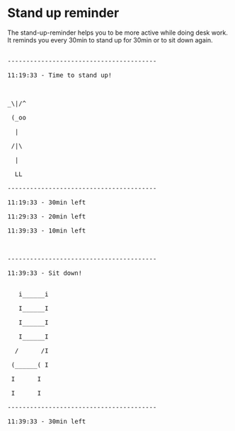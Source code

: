 # Stand up reminder
The stand-up-reminder helps you to be more active while doing desk work. <br>
It reminds you every 30min to stand up for 30min or to sit down again. <br>
<br>
<pre>
---------------------------------------- <br>
11:19:33 - Time to stand up! <br>
<br>
_\|/^ <br>
 (_oo <br>
  | <br>
 /|\ <br>
  | <br>
  LL <br>
---------------------------------------- <br>
11:19:33 - 30min left <br>
11:29:33 - 20min left <br>
11:39:33 - 10min left <br>
<br>
---------------------------------------- <br>
11:39:33 - Sit down! <br>

   i______i <br>
   I______I <br>
   I______I <br>
   I______I <br>
  /      /I <br>
 (______( I <br>
 I      I <br>
 I      I <br>
---------------------------------------- <br>
11:39:33 - 30min left <br>
</pre>
